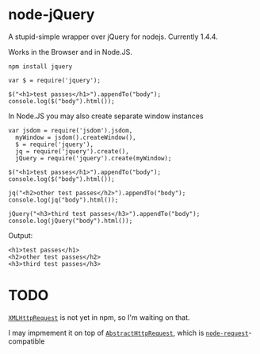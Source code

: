 node-jQuery
====

A stupid-simple wrapper over jQuery for nodejs. Currently 1.4.4.

Works in the Browser and in Node.JS.


    npm install jquery

    var $ = require('jquery');

    $("<h1>test passes</h1>").appendTo("body");
    console.log($("body").html());


In Node.JS you may also create separate window instances

    var jsdom = require('jsdom').jsdom,
      myWindow = jsdom().createWindow(),
      $ = require('jquery'),
      jq = require('jquery').create(),
      jQuery = require('jquery').create(myWindow);

    $("<h1>test passes</h1>").appendTo("body");
    console.log($("body").html());

    jq("<h2>other test passes</h2>").appendTo("body");
    console.log(jq("body").html());

    jQuery("<h3>third test passes</h3>").appendTo("body");
    console.log(jQuery("body").html());

Output:

    <h1>test passes</h1>
    <h2>other test passes</h2>
    <h3>third test passes</h3>


TODO
====

[`XMLHttpRequest`](https://github.com/driverdan/node-XMLHttpRequest) is not yet in npm, so I'm waiting on that.

I may impmement it on top of [`AbstractHttpRequest`](https://github.com/coolaj86/abstract-http-request), which is [`node-request`](http://github.com/mikeal/node-utils/tree/master/request/)-compatible
